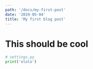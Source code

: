 ```yaml
---
path: '/docs/my-first-post'
date: '2019-05-04'
title: 'My first blog post'
---
```


# This should be cool

```python
# settings.py
print('ololo')
```
